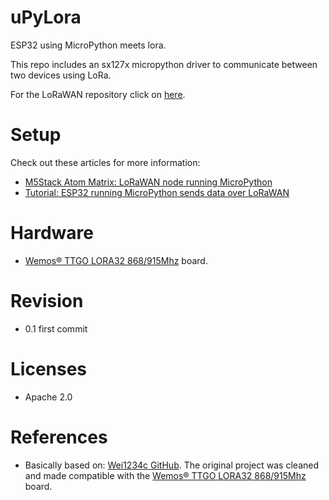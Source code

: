 # uPyLora
ESP32 using MicroPython meets lora. 

This repo includes an sx127x micropython driver to communicate between two devices using LoRa. 

For the LoRaWAN repository click on [here](https://github.com/lemariva/uPyLoRaWAN/tree/LoRaWAN).

# Setup
Check out these articles for more information:
* [M5Stack Atom Matrix: LoRaWAN node running MicroPython](https://lemariva.com/blog/2020/03/m5stack-atom-lorawan-node-running-micropython)
* [Tutorial: ESP32 running MicroPython sends data over LoRaWAN](https://lemariva.com/blog/2020/02/tutorial-micropython-esp32-sends-data-over-lorawan)

# Hardware
* [Wemos® TTGO LORA32 868/915Mhz](https://www.banggood.com/2Pcs-Wemos-TTGO-LORA32-868915Mhz-ESP32-LoRa-OLED-0_96-Inch-Blue-Display-p-1239769.html?p=QW0903761303201409LG) board.

# Revision
* 0.1 first commit

# Licenses
* Apache 2.0

# References
* Basically based on: [Wei1234c GitHub](https://github.com/Wei1234c/SX127x_driver_for_MicroPython_on_ESP8266). The original project was cleaned and made compatible with the [Wemos® TTGO LORA32 868/915Mhz](https://www.banggood.com/2Pcs-Wemos-TTGO-LORA32-868915Mhz-ESP32-LoRa-OLED-0_96-Inch-Blue-Display-p-1239769.html?p=QW0903761303201409LG) board.

